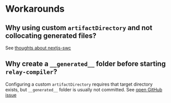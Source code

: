 # Workarounds

## Why using custom `artifactDirectory` and not collocating generated files?

See [thoughts about nextjs-swc](./thoughts/005-nextjs-swc.md)

## Why create a `__generated__` folder before starting `relay-compiler`?

Configuring a custom `artifactDirectory` requires that target directory exists, but `__generated__` folder is usually not committed.
See [open GitHub issue](https://github.com/facebook/relay/issues/3782)
